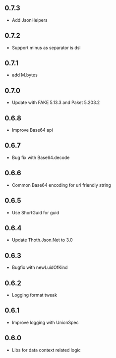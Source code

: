 ## 0.7.3
* Add JsonHelpers

## 0.7.2
* Support minus as separator is dsl

## 0.7.1
* add M.bytes

## 0.7.0
* Update with FAKE 5.13.3 and Paket 5.203.2

## 0.6.8
* Improve Base64 api

## 0.6.7
* Bug fix with Base64.decode

## 0.6.6
* Common Base64 encoding for url friendly string

## 0.6.5
* Use ShortGuid for guid

## 0.6.4
* Update Thoth.Json.Net to 3.0

## 0.6.3
* Bugfix with newLuidOfKind

## 0.6.2
* Logging format tweak

## 0.6.1
* Improve logging with UnionSpec

## 0.6.0
* Libs for data context related logic